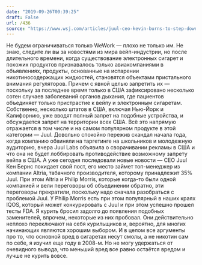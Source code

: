 ```yaml
---
date: "2019-09-26T00:39:25"
draft: False
url: /436
source: "https://www.wsj.com/articles/juul-ceo-kevin-burns-to-step-down-11569411372"
---
```


Не будем ограничиваться только WeWork — плохо не только им. 
Не знаю, следите ли вы за новостями из мира вейп-индустрии, но после длительного времени, когда существование электронных сигарет и похожих продуктов признавалось только авиакомпаниями в объявлениях, продукты, основанные на испарении никотиносодержащих жидкостей, становятся объектами пристального внимания регуляторов. Причем с явной целью запретить их — поскольку за последнее время только в США зафиксировано несколько сотен случаев заболеваний органов дыхания, где пациентов объединяет только пристрастие к вейпу и электронным сигаретам. 
Собственно, несколько штатов в США, включая Нью-Йорк и Калифорнию, уже вводят полный запрет на подобные устройства, и обсуждается запрет на территории всех США. 
Всё это напрямую отражается в том числе и на самом популярном продукте в этой категории — Juul. Довольно спокойно пережив скандал начала года, когда компанию обвиняли на таргетинге на школьников и молодежную аудиторию, вчера Juul Labs объявила о сворачивании рекламы в США и что она не будет лоббировать противодействие возможному запрету вейпа в США. 
А уже сегодня последовали новые новости — CEO Juul Кен Бернс покидает свой пост, его место займет топ-менеджер из компании Altria, табачного производителя, которому принадлежит 35% Juul. При этом Altria и Philip Morris, которые когда-то были одной компанией и вели переговоры об объединении обратно, эти переговоры прекратили, поскольку надо сначала разобраться с проблемой Juul. У Philip Morris есть при этом популярный в наших краях IQOS, который может конкурировать с Juul и при этом успешно прошел тесты FDA.
Я курить бросил задолго до появления подобных заменителей, впрочем, некоторые из них пробовал. Они действительно неплохо переключают на себя курильщиков и, вероятно, для многих начинающих являются хорошим выбором. И в целом все аргументы про то, что основной вред в сигаретах несут смолы, а не никотин сам по себе, я изучил еще году в 2008-м. Но не могу удержаться от очевидного вывода, что меньший вред все равно остаётся вредом и лучше не курить вовсе.
